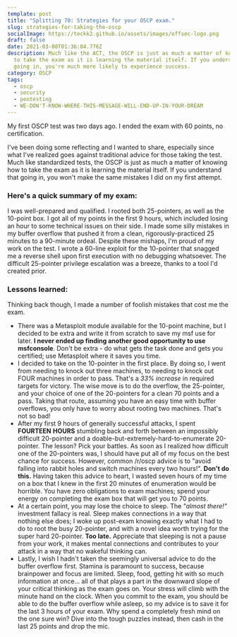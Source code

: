 ```yaml
---
template: post
title: "Splitting 70: Strategies for your OSCP exam."
slug: strategies-for-taking-the-oscp
socialImage: https://teckk2.github.io/assets/images/offsec-logo.png
draft: false
date: 2021-03-08T01:36:04.776Z
description: Much like the ACT, the OSCP is just as much a matter of knowing how
  to take the exam as it is learning the material itself. If you understand that
  going in, you're much more likely to experience success.
category: OSCP
tags:
  - oscp
  - security
  - pentesting
  - WE-DON'T-KNOW-WHERE-THIS-MESSAGE-WILL-END-UP-IN-YOUR-DREAM
---
```

My first OSCP test was two days ago. I ended the exam with 60 points, no certification.

I've been doing some reflecting and I wanted to share, especially since what I've realized goes against traditional advice for those taking the test. Much like standardized tests, the OSCP is just as much a matter of knowing how to take the exam as it is learning the material itself. If you understand that going in, you won't make the same mistakes I did on my first attempt.

### Here's a quick summary of my exam:

I was well-prepared and qualified. I rooted both 25-pointers, as well as the 10-point box. I got all of my points in the first 9 hours, which included losing an hour to some technical issues on their side. I made some silly mistakes in my buffer overflow that pushed it from a clean, rigorously-practiced 25 minutes to a 90-minute ordeal. Despite these mishaps, I'm proud of my work on the test. I wrote a 60-line exploit for the 10-pointer that snagged me a reverse shell upon first execution with no debugging whatsoever. The difficult 25-pointer privilege escalation was a breeze, thanks to a tool I'd created prior.

### Lessons learned:

Thinking back though, I made a number of foolish mistakes that cost me the exam.

* There was a Metasploit module available for the 10-point machine, but I decided to be extra and write it from scratch to save my msf use for later. **I never ended up finding another good opportunity to use msfconsole**. Don't be extra - do what gets the task done and gets you certified; use Metasploit where it saves you time.
* I decided to take on the 10-pointer in the first place. By doing so, I went from needing to knock out three machines, to needing to knock out FOUR machines in order to pass. That's a *33% increase* in required targets for victory. The wise move is to do the overflow, the 25-pointer, and your choice of one of the 20-pointers for a clean 70 points and a pass. Taking that route, assuming you have an easy time with buffer overflows, you only have to worry about rooting two machines. That's not so bad!
* After my first 9 hours of generally successful attacks, I spent **FOURTEEN** **HOURS** stumbling back and forth between an impossibly difficult 20-pointer and a doable-but-extremely-hard-to-enumerate 20-pointer. The lesson? Pick your battles. As soon as I realized how difficult one of the 20-pointers was, I should have put all of my focus on the best chance for success. However, common /r/oscp advice is to "avoid falling into rabbit holes and switch machines every two hours!". **Don't do this.** Having taken this advice to heart, I wasted seven hours of my time on a box that I knew in the first 20 minutes of enumeration would be horrible. You have zero obligations to exam machines; spend your energy on completing the exam box that will get you to 70 points.
* At a certain point, you may lose the choice to sleep. The *"almost there!"* investment fallacy is real. Sleep makes connections in a way that nothing else does; I woke up post-exam knowing exactly what I had to do to root the busy 20-pointer, and with a novel idea worth trying for the super hard 20-pointer. **Too late.** Appreciate that sleeping is not a pause from your work, it makes mental connections and contributes to your attack in a way that no wakeful thinking can.
* Lastly, I wish I hadn't taken the seemingly universal advice to do the buffer overflow first. Stamina is paramount to success, because brainpower and focus are limited. Sleep, food, getting hit with so much information at once... all of that plays a part in the downward slope of your critical thinking as the exam goes on. Your stress will climb with the minute hand on the clock. When you commit to the exam, you should be able to do the buffer overflow while asleep, so my advice is to save it for the last 3 hours of your exam. Why spend a completely fresh mind on the one sure win? Dive into the tough puzzles instead, then cash in the last 25 points and drop the mic.